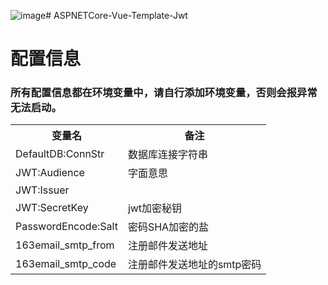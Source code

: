 ![image](https://github.com/ArcherEmiyaShirou/ASPNETCore-Vue-Template-Jwt/assets/66017004/eb5d0552-838a-4284-ac34-e6f3c1615143)# ASPNETCore-Vue-Template-Jwt

# 配置信息
### 所有配置信息都在环境变量中，请自行添加环境变量，否则会报异常无法启动。

<table>
  <tr>
    <th>变量名</th>  
    <th>备注</th>
  </tr>
  <tr>
    <td>DefaultDB:ConnStr</td>
    <td>数据库连接字符串</td>
  </tr>
  <tr>
    <td>JWT:Audience</td>
    <td>字面意思</td>
  </tr>
  <tr>
    <td>JWT:Issuer</td>
    <td></td>
  </tr>
  <tr>
    <td>JWT:SecretKey</td>
    <td>jwt加密秘钥</td>
  </tr>
  <tr>
    <td>PasswordEncode:Salt</td>
    <td>密码SHA加密的盐</td>
  </tr>
  <tr>
    <td>163email_smtp_from</td>
    <td>注册邮件发送地址</td>
  </tr>
  <tr>
    <td>163email_smtp_code</td>
    <td>注册邮件发送地址的smtp密码</td>
  </tr>
</table>
